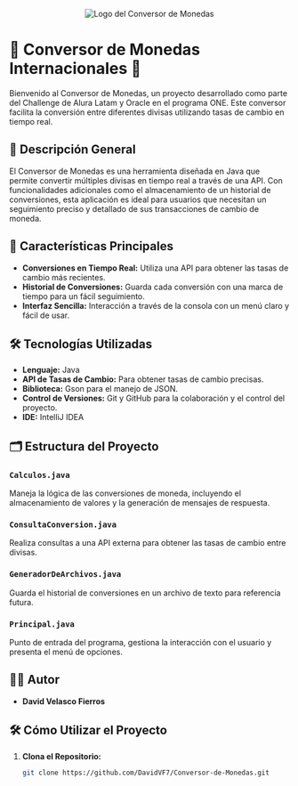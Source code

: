 <p align="center">
  <img src="https://github.com/DavidVF7/Conversor-de-Monedas/assets/103916971/645bfae6-38cf-4f90-add7-8f9b3929cb5a" alt="Logo del Conversor de Monedas">
</p>

# 💸 Conversor de Monedas Internacionales 💸

Bienvenido al Conversor de Monedas, un proyecto desarrollado como parte del Challenge de Alura Latam y Oracle en el programa ONE. Este conversor facilita la conversión entre diferentes divisas utilizando tasas de cambio en tiempo real.

## 📖 Descripción General

El Conversor de Monedas es una herramienta diseñada en Java que permite convertir múltiples divisas en tiempo real a través de una API. Con funcionalidades adicionales como el almacenamiento de un historial de conversiones, esta aplicación es ideal para usuarios que necesitan un seguimiento preciso y detallado de sus transacciones de cambio de moneda.

## 🚀 Características Principales

- **Conversiones en Tiempo Real:** Utiliza una API para obtener las tasas de cambio más recientes.
- **Historial de Conversiones:** Guarda cada conversión con una marca de tiempo para un fácil seguimiento.
- **Interfaz Sencilla:** Interacción a través de la consola con un menú claro y fácil de usar.

## 🛠️ Tecnologías Utilizadas

- **Lenguaje:** Java
- **API de Tasas de Cambio:** Para obtener tasas de cambio precisas.
- **Biblioteca:** Gson para el manejo de JSON.
- **Control de Versiones:** Git y GitHub para la colaboración y el control del proyecto.
- **IDE:** IntelliJ IDEA

## 🗂️ Estructura del Proyecto

### `Calculos.java`

Maneja la lógica de las conversiones de moneda, incluyendo el almacenamiento de valores y la generación de mensajes de respuesta.

### `ConsultaConversion.java`

Realiza consultas a una API externa para obtener las tasas de cambio entre divisas.

### `GeneradorDeArchivos.java`

Guarda el historial de conversiones en un archivo de texto para referencia futura.

### `Principal.java`

Punto de entrada del programa, gestiona la interacción con el usuario y presenta el menú de opciones.

## 👨‍💻 Autor

- **David Velasco Fierros**

## 🛠️ Cómo Utilizar el Proyecto

1. **Clona el Repositorio:**
   ```bash
   git clone https://github.com/DavidVF7/Conversor-de-Monedas.git
